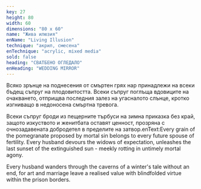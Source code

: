 ```yaml
---
key: 27
height: 80
width: 60
dimensions: "80 x 60"
name: "Жива илюзия"
enName: "Living Illusion"
technique: "акрил, смесена"
enTechnique: "acrylic, mixed media"
sold: false
heading: "СВАТБЕНО ОГЛЕДАЛО"
enHeading: "WEDDING MIRROR"
---
```

Всяко зрънце на поднесения от смъртен грях нар принадлежи на всеки бъдещ съпруг на плодовитостта. Всеки съпруг поглъща вдовиците на очакването, отприщва последния залез на угасналото слънце, кротко изгниващо в недоносена смъртна тревога.

Всеки съпруг броди из пещерните търбуси на зимна приказка без край, защото изкуството и женитбата оставят ценност, прозряна с очнозадавената добродетел в пределите на затвор.enText:Every grain of the pomegranate proposed by mortal sin belongs to every future spouse of fertility. Every husband devours the widows of expectation, unleashes the last sunset of the extinguished sun - meekly rotting in untimely mortal agony. 

Every husband wanders through the caverns of a winter's tale without an end, for art and marriage leave a realised value with blindfolded virtue within the prison borders.